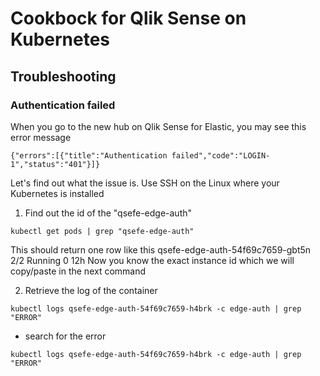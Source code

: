 # Cookbock for Qlik Sense on Kubernetes


## Troubleshooting
### Authentication failed

When you go to the new hub on Qlik Sense for Elastic, you may see this error message 
```
{"errors":[{"title":"Authentication failed","code":"LOGIN-1","status":"401"}]}
```
Let's find out what the issue is. Use SSH on the Linux where your Kubernetes is installed

 1) Find out the id of the "qsefe-edge-auth"
```
kubectl get pods | grep "qsefe-edge-auth"
```
This should return one row like this
qsefe-edge-auth-54f69c7659-gbt5n                                  2/2     Running   0          12h
Now you know the exact instance id which we will copy/paste in the next command

 2) Retrieve the log of the container
```
kubectl logs qsefe-edge-auth-54f69c7659-h4brk -c edge-auth | grep "ERROR"
```

* search for the error
 
 ```
 kubectl logs qsefe-edge-auth-54f69c7659-h4brk -c edge-auth | grep "ERROR"
 ```

